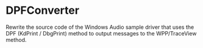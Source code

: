 # DPFConverter
Rewrite the source code of the Windows Audio sample driver that uses the DPF (KdPrint / DbgPrint) method to output messages to the WPP/TraceView method.
